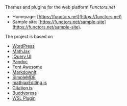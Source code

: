 Themes and plugins for the web platform *Functors.net*

- Homepage: [https://functors.net](https://functors.net)
- Sample site: [https://functors.net/sample-site](https://functors.net/sample-site).

The project is based on

- [WordPress](https://wordpress.org)
- [MathJax](https://mathjax.org)
- [jQuery UI](https://jqueryui.com/)
- [Pandoc](https://pandoc.org)
- [Font Awesome](https://fontawesome.com)
- [MarkdownIt](https://github.com/markdown-it/markdown-it)
- [SimpleMDE](https://github.com/sparksuite/simplemde-markdown-editor)
- [mathjaxEditing.js](https://math.stackexchange.com)
- [Citation.js](https://citation.js.org/)
- [Buddypress](https://buddypress.org/)
- [WSL Plugin](http://miled.github.io/wordpress-social-login/)